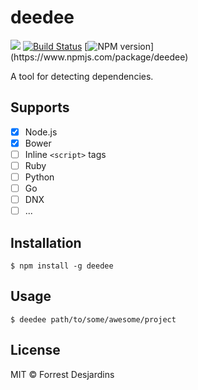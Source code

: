 # deedee
![](https://img.shields.io/badge/license-MIT-blue.svg)
[![Build Status](https://img.shields.io/travis/fdesjardins/deedee.svg?branch=master)](https://img.shields.io/travis/fdesjardins/deedee.svg)
[![NPM version](https://img.shields.io/npm/v/deedee.svg?)](https://www.npmjs.com/package/deedee)

A tool for detecting dependencies.

## Supports

- [x] Node.js
- [x] Bower
- [ ] Inline `<script>` tags
- [ ] Ruby
- [ ] Python
- [ ] Go
- [ ] DNX
- [ ] ...

## Installation

```
$ npm install -g deedee
```

## Usage

```
$ deedee path/to/some/awesome/project
```

## License

MIT © Forrest Desjardins
